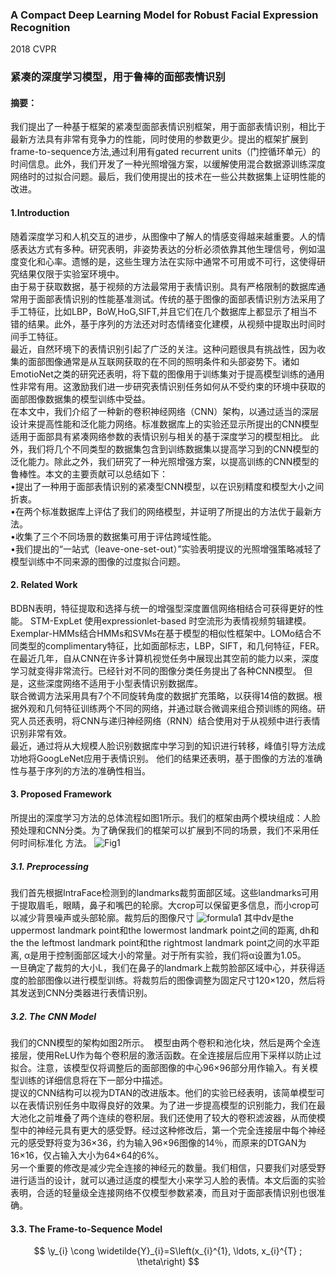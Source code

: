 ### A Compact Deep Learning Model for Robust Facial Expression Recognition
2018 CVPR  
### 紧凑的深度学习模型，用于鲁棒的面部表情识别   
#### 摘要：
我们提出了一种基于框架的紧凑型面部表情识别框架，用于面部表情识别，相比于最新方法具有非常有竞争力的性能，同时使用的参数更少。提出的框架扩展到frame-to-sequence方法,通过利用有gated recurrent units（门控循环单元）的时间信息。此外，我们开发了一种光照增强方案，以缓解使用混合数据源训练深度网络时的过拟合问题。最后，我们使用提出的技术在一些公共数据集上证明性能的改进。  
#### 1.Introduction  
随着深度学习和人机交互的进步，从图像中了解人的情感变得越来越重要。人的情感表达方式有多种。研究表明，非姿势表达的分析必须依靠其他生理信号，例如温度变化和心率。遗憾的是，这些生理方法在实际中通常不可用或不可行，这使得研究结果仅限于实验室环境中。  
由于易于获取数据，基于视频的方法最常用于表情识别。具有严格限制的数据库通常用于面部表情识别的性能基准测试。传统的基于图像的面部表情识别方法采用了手工特征，比如LBP，BoW,HoG,SIFT,并且它们在几个数据库上都显示了相当不错的结果。此外，基于序列的方法还对时态情绪变化建模，从视频中提取出时间时间手工特征。   
最近，自然环境下的表情识别引起了广泛的关注。这种问题很具有挑战性，因为收集的面部图像通常是从互联网获取的在不同的照明条件和头部姿势下。诸如EmotioNet之类的研究还表明，将下载的图像用于训练集对于提高模型训练的通用性非常有用。这激励我们进一步研究表情识别任务如何从不受约束的环境中获取的面部图像数据集的模型训练中受益。  
在本文中，我们介绍了一种新的卷积神经网络（CNN）架构，以通过适当的深层设计来提高性能和泛化能力网络。标准数据库上的实验还显示所提出的CNN模型适用于面部具有紧凑网络参数的表情识别与相关的基于深度学习的模型相比。 此外，我们将几个不同类型的数据集包含到训练数据集以提高学习到的CNN模型的泛化能力。除此之外，我们研究了一种光照增强方案，以提高训练的CNN模型的鲁棒性。本文的主要贡献可以总结如下：  
•提出了一种用于面部表情识别的紧凑型CNN模型，以在识别精度和模型大小之间折衷。  
•在两个标准数据库上评估了我们的网络模型，并证明了所提出的方法优于最新方法。  
•收集了三个不同场景的数据集可用于评估跨域性能。  
•我们提出的“一站式（leave-one-set-out）”实验表明提议的光照增强策略减轻了模型训练中不同来源的图像的过度拟合问题。  
#### 2. Related Work  
BDBN表明，特征提取和选择与统一的增强型深度置信网络相结合可获得更好的性能。 STM-ExpLet 使用expressionlet-based 时空流形为表情视频剪辑建模。Exemplar-HMMs结合HMMs和SVMs在基于模型的相似性框架中。LOMo结合不同类型的complimentary特征，比如面部标志，LBP，SIFT，和几何特征，FER。  
在最近几年，自从CNN在许多计算机视觉任务中展现出其空前的能力以来，深度学习就变得非常流行。已经针对不同的图像分类任务提出了各种CNN模型。 但是，这些深度网络不适用于小型表情识别数据库。  
联合微调方法采用具有7个不同旋转角度的数据扩充策略，以获得14倍的数据。根据外观和几何特征训练两个不同的网络，并通过联合微调来组合预训练的网络。研究人员还表明，将CNN与递归神经网络（RNN）结合使用对于从视频中进行表情识别非常有效。  
最近，通过将从大规模人脸识别数据库中学习到的知识进行转移，峰值引导方法成功地将GoogLeNet应用于表情识别。 他们的结果还表明，基于图像的方法的准确性与基于序列的方法的准确性相当。  
#### 3. Proposed Framework   
所提出的深度学习方法的总体流程如图1所示。我们的框架由两个模块组成：人脸预处理和CNN分类。为了确保我们的框架可以扩展到不同的场景，我们不采用任何时间标准化
方法。  ![Fig1]()  
##### 3.1. Preprocessing   
我们首先根据IntraFace检测到的landmarks裁剪面部区域。这些landmarks可用于提取眉毛，眼睛，鼻子和嘴巴的轮廓。大crop可以保留更多信息，而小crop可以减少背景噪声或头部轮廓。裁剪后的图像尺寸 ![formula1]() 其中dv是the uppermost landmark point和the lowermost landmark point之间的距离, dh和the the leftmost landmark point和the rightmost landmark point之间的水平距离, α是用于控制面部区域大小的常量。对于所有实验，我们将α设置为1.05。  
一旦确定了裁剪的大小L，我们在鼻子的landmark上裁剪脸部区域中心，并获得适度的脸部图像以进行模型训练。将裁剪后的图像调整为固定尺寸120×120，然后将其发送到CNN分类器进行表情识别。  
##### 3.2. The CNN Model   
我们的CNN模型的架构如图2所示。 ![]() 模型由两个卷积和池化块，然后是两个全连接层，使用ReLU作为每个卷积层的激活函数。在全连接层后应用下采样以防止过拟合。注意，该模型仅将调整后的面部图像的中心96×96部分用作输入。有关模型训练的详细信息将在下一部分中描述。  
提议的CNN结构可以视为DTAN的改进版本。他们的实验已经表明，该简单模型可以在表情识别任务中取得良好的效果。为了进一步提高模型的识别能力，我们在最大池化之前堆叠了两个连续的卷积层。我们还使用了较大的卷积滤波器，从而使模型中的神经元具有更大的感受野。经过这种修改后，第一个完全连接层中每个神经元的感受野将变为36×36，约为输入96×96图像的14％，而原来的DTGAN为16×16，仅占输入大小为64×64的6%。  
另一个重要的修改是减少完全连接的神经元的数量。我们相信，只要我们对感受野进行适当的设计，就可以通过适度的模型大小来学习人脸的表情。本文后面的实验表明，合适的轻量级全连接网络不仅模型参数紧凑，而且对于面部表情识别也很准确。  
#### 3.3. The Frame-to-Sequence Model  

$$
\y_{i} \cong \widetilde{Y}_{i}=S\left(x_{i}^{1}, \ldots, x_{i}^{T} ; \theta\right)
$$



